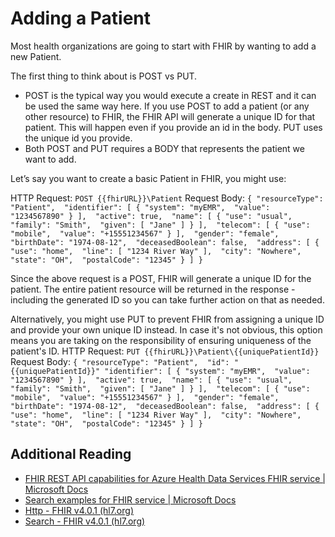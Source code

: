 # Adding a Patient
Most health organizations are going to start with FHIR by wanting to add a new Patient.

The first thing to think about is POST vs PUT.
- POST is the typical way you would execute a create in REST and it can be used the same way here. If you use POST to add a patient (or any other resource) to FHIR, the FHIR API will generate a unique ID for that patient. This will happen even if you provide an id in the body.
PUT uses the unique id you provide.
- Both POST and PUT requires a BODY that represents the patient we want to add.

Let’s say you want to create a basic Patient in FHIR, you might use:

HTTP Request: `POST {{fhirURL}}\Patient`
Request Body:
`{
    "resourceType": "Patient", 
    "identifier": [
        {
            "system": "myEMR", 
            "value": "1234567890"
        }
    ], 
    "active": true, 
    "name": [
        {
            "use": "usual", 
            "family": "Smith", 
            "given": [
                "Jane"
            ]
        }
    ], 
    "telecom": [
        {
            "use": "mobile", 
            "value": "+15551234567"
        }
    ], 
    "gender": "female", 
    "birthDate": "1974-08-12", 
    "deceasedBoolean": false, 
    "address": [
        {
            "use": "home", 
            "line": [
                "1234 River Way"
            ], 
            "city": "Nowhere", 
            "state": "OH", 
            "postalCode": "12345"
        }
    ]
}`

Since the above request is a POST, FHIR will generate a unique ID for the patient. The entire patient resource will be returned in the response - including the generated ID so you can take further action on that as needed.

Alternatively, you might use PUT to prevent FHIR from assigning a unique ID and provide your own unique ID instead. In case it's not obvious, this option means you are taking on the responsibility of ensuring uniqueness of the patient's ID.
HTTP Request: `PUT {{fhirURL}}\Patient\{{uniquePatientId}}`
Request Body:
`{
    "resourceType": "Patient", 
    "id": "{{uniquePatientId}}"
    "identifier": [
        {
            "system": "myEMR", 
            "value": "1234567890"
        }
    ], 
    "active": true, 
    "name": [
        {
            "use": "usual", 
            "family": "Smith", 
            "given": [
                "Jane"
            ]
        }
    ], 
    "telecom": [
        {
            "use": "mobile", 
            "value": "+15551234567"
        }
    ], 
    "gender": "female", 
    "birthDate": "1974-08-12", 
    "deceasedBoolean": false, 
    "address": [
        {
            "use": "home", 
            "line": [
                "1234 River Way"
            ], 
            "city": "Nowhere", 
            "state": "OH", 
            "postalCode": "12345"
        }
    ]
}`

## Additional Reading

- [FHIR REST API capabilities for Azure Health Data Services FHIR service | Microsoft Docs](https://docs.microsoft.com/en-us/azure/healthcare-apis/fhir/fhir-rest-api-capabilities)
- [Search examples for FHIR service | Microsoft Docs](https://docs.microsoft.com/en-us/azure/healthcare-apis/fhir/search-samples)  
- [Http - FHIR v4.0.1 (hl7.org)](https://www.hl7.org/fhir/http.html#delete)
- [Search - FHIR v4.0.1 (hl7.org)](https://www.hl7.org/fhir/search.html)
